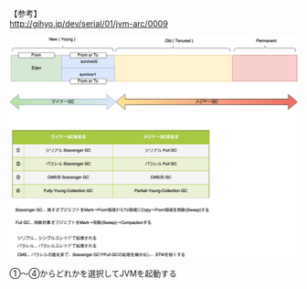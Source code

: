 
【参考】  
http://gihyo.jp/dev/serial/01/jvm-arc/0009


![JMV](/picture/JVM.png "JVM")

①〜④からどれかを選択してJVMを起動する

